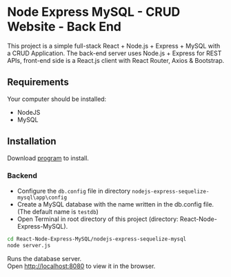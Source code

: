 # Node Express MySQL - CRUD Website - Back End

This project is a simple full-stack React + Node.js + Express + MySQL with a CRUD Application. The back-end server uses Node.js + Express for REST APIs, front-end side is a React.js client with React Router, Axios & Bootstrap.

## Requirements

Your computer should be installed:

* NodeJS
* MySQL

## Installation

Download [program](https://github.com/ezaaputra/Node-Express-MySQL-CRUD/archive/main.zip) to install.

### Backend

* Configure the `db.config` file in directory `nodejs-express-sequelize-mysql\app\config`
* Create a MySQL database with the name written in the db.config file. (The default name is `testdb`)
* Open Terminal in root directory of this project (directory: React-Node-Express-MySQL).

```bash
cd React-Node-Express-MySQL/nodejs-express-sequelize-mysql
node server.js
```

Runs the database server.\
Open [http://localhost:8080](http://localhost:8080) to view it in the browser.
